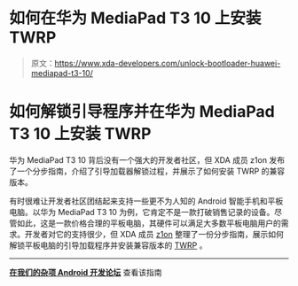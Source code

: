 # 如何在华为 MediaPad T3 10 上安装 TWRP

> 原文：<https://www.xda-developers.com/unlock-bootloader-huawei-mediapad-t3-10/>

# 如何解锁引导程序并在华为 MediaPad T3 10 上安装 TWRP

华为 MediaPad T3 10 背后没有一个强大的开发者社区，但 XDA 成员 z1on 发布了一个分步指南，介绍了引导加载器解锁过程，并展示了如何安装 TWRP 的兼容版本。

有时很难让开发者社区团结起来支持一些更不为人知的 Android 智能手机和平板电脑。以华为 MediaPad T3 10 为例，它肯定不是一款打破销售记录的设备。尽管如此，这是一款价格合理的平板电脑，其硬件可以满足大多数平板电脑用户的需求。开发者对它的支持很少，但 XDA 成员 [z1on](https://forum.xda-developers.com/member.php?u=4588654) 整理了一份分步指南，展示如何解锁平板电脑的引导加载程序并安装兼容版本的 [TWRP](https://www.xda-developers.com/twrp-xiaomi-redmi-5a-redmi-y1-redmi-y1-lite/) 。

* * *

[**在我们的杂项 Android 开发论坛**](https://forum.xda-developers.com/android/development/huawei-mediapad-t3-10-ags-w09-t3735471) 查看该指南
